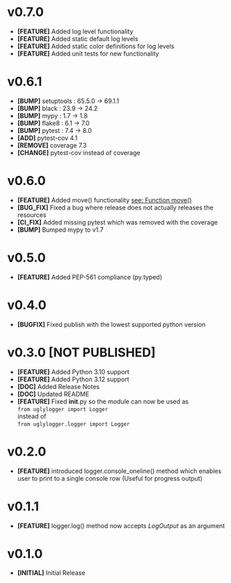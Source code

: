 # v0.7.0

- **[FEATURE]** Added log level functionality
- **[FEATURE]** Added static default log levels
- **[FEATURE]** Added static color definitions for log levels
- **[FEATURE]** Added unit tests for new functionality

# v0.6.1

- **[BUMP]** setuptools : 65.5.0 -> 69.1.1
- **[BUMP]** black : 23.9 -> 24.2
- **[BUMP]** mypy : 1.7 -> 1.8
- **[BUMP]** flake8 : 6.1 -> 7.0
- **[BUMP]** pytest : 7.4 -> 8.0
- **[ADD]** pytest-cov 4.1
- **[REMOVE]** coverage 7.3
- **[CHANGE]** pytest-cov instead of coverage

# v0.6.0

- **[FEATURE]** Added move() functionality [see: Function move()](README.md#function_move)
- **[BUG_FIX]** Fixed a bug where release does not actually releases the resources
- **[CI_FIX]** Added missing pytest which was removed with the coverage
- **[BUMP]** Bumped mypy to v1.7

# v0.5.0

- **[FEATURE]** Added PEP-561 compliance (py.typed)

# v0.4.0

- **[BUGFIX]** Fixed publish with the lowest supported python version

# v0.3.0 [NOT PUBLISHED]

- **[FEATURE]** Added Python 3.10 support
- **[FEATURE]** Added Python 3.12 support
- **[DOC]** Added Release Notes
- **[DOC]** Updated README
- **[FEATURE]** Fixed **init**.py so the module can now be used as  
  `from uglylogger import Logger`  
  instead of  
  `from uglylogger.logger import Logger`

# v0.2.0

- **[FEATURE]** introduced logger.console_oneline() method which enables user to print to a single console row (Useful for progress output)

# v0.1.1

- **[FEATURE]** logger.log() method now accepts _LogOutput_ as an argument

# v0.1.0

- **[INITIAL]** Initial Release
